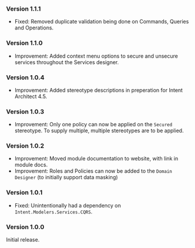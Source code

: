 ### Version 1.1.1

- Fixed: Removed duplicate validation being done on Commands, Queries and Operations.

### Version 1.1.0

- Improvement: Added context menu options to secure and unsecure services throughout the Services designer.

### Version 1.0.4

- Improvement: Added stereotype descriptions in preperation for Intent Architect 4.5. 

### Version 1.0.3

- Improvement: Only one policy can now be applied on the `Secured` stereotype. To supply multiple, multiple stereotypes are to be applied.

### Version 1.0.2

- Improvement: Moved module documentation to website, with link in module docs.
- Improvement: Roles and Policies can now be added to the `Domain Designer` (to initially support data masking)

### Version 1.0.1

- Fixed: Unintentionally had a dependency on `Intent.Modelers.Services.CQRS`.

### Version 1.0.0

Initial release.